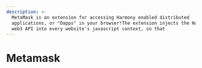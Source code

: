```yaml
---
description: >-
  MetaMask is an extension for accessing Harmony enabled distributed
  applications, or "Dapps" in your browser!The extension injects the Harmony
  web3 API into every website's javascript context, so that
---
```


# Metamask

